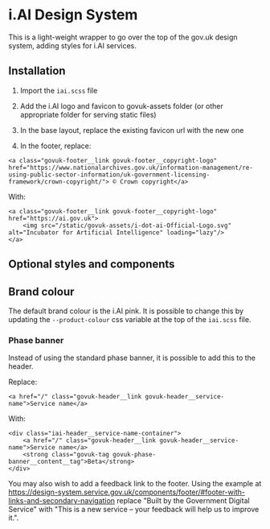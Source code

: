 # i.AI Design System

This is a light-weight wrapper to go over the top of the gov.uk design system, adding styles for i.AI services.

## Installation

1. Import the `iai.scss` file

2. Add the i.AI logo and favicon to govuk-assets folder (or other appropriate folder for serving static files)

3. In the base layout, replace the existing favicon url with the new one

4. In the footer, replace:

```
<a class="govuk-footer__link govuk-footer__copyright-logo" href="https://www.nationalarchives.gov.uk/information-management/re-using-public-sector-information/uk-government-licensing-framework/crown-copyright/"> © Crown copyright</a>
```

With:

```
<a class="govuk-footer__link govuk-footer__copyright-logo" href="https://ai.gov.uk">
    <img src="/static/govuk-assets/i-dot-ai-Official-Logo.svg" alt="Incubator for Artificial Intelligence" loading="lazy"/>
</a>
```

## Optional styles and components

## Brand colour

The default brand colour is the i.AI pink. It is possible to change this by updating the `--product-colour` css variable at the top of the `iai.scss` file.

### Phase banner

Instead of using the standard phase banner, it is possible to add this to the header.

Replace:

```
<a href="/" class="govuk-header__link govuk-header__service-name">Service name</a>
```

With:

```
<div class="iai-header__service-name-container">
    <a href="/" class="govuk-header__link govuk-header__service-name">Service name</a>
    <strong class="govuk-tag govuk-phase-banner__content__tag">Beta</strong>
</div>
```

You may also wish to add a feedback link to the footer. Using the example at https://design-system.service.gov.uk/components/footer/#footer-with-links-and-secondary-navigation replace "Built by the Government Digital Service" with "This is a new service – your feedback will help us to improve it.".
